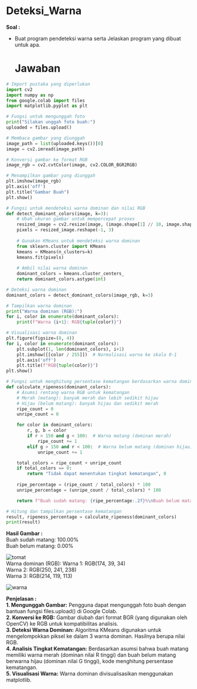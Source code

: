 # Deteksi_Warna

**Soal :**
- Buat program pendeteksi warna serta Jelaskan program yang dibuat untuk apa.
  
  # Jawaban

```python
# Import pustaka yang diperlukan
import cv2
import numpy as np
from google.colab import files
import matplotlib.pyplot as plt

# Fungsi untuk mengunggah foto
print("Silakan unggah foto buah:")
uploaded = files.upload()

# Membaca gambar yang diunggah
image_path = list(uploaded.keys())[0]
image = cv2.imread(image_path)

# Konversi gambar ke format RGB
image_rgb = cv2.cvtColor(image, cv2.COLOR_BGR2RGB)

# Menampilkan gambar yang diunggah
plt.imshow(image_rgb)
plt.axis('off')
plt.title("Gambar Buah")
plt.show()

# Fungsi untuk mendeteksi warna dominan dan nilai RGB
def detect_dominant_colors(image, k=3):
    # Ubah ukuran gambar untuk mempercepat proses
    resized_image = cv2.resize(image, (image.shape[1] // 10, image.shape[0] // 10))
    pixels = resized_image.reshape(-1, 3)
    
    # Gunakan KMeans untuk mendeteksi warna dominan
    from sklearn.cluster import KMeans
    kmeans = KMeans(n_clusters=k)
    kmeans.fit(pixels)
    
    # Ambil nilai warna dominan
    dominant_colors = kmeans.cluster_centers_
    return dominant_colors.astype(int)

# Deteksi warna dominan
dominant_colors = detect_dominant_colors(image_rgb, k=3)

# Tampilkan warna dominan
print("Warna dominan (RGB):")
for i, color in enumerate(dominant_colors):
    print(f"Warna {i+1}: RGB{tuple(color)}")

# Visualisasi warna dominan
plt.figure(figsize=(8, 4))
for i, color in enumerate(dominant_colors):
    plt.subplot(1, len(dominant_colors), i+1)
    plt.imshow([[color / 255]])  # Normalisasi warna ke skala 0-1
    plt.axis('off')
    plt.title(f"RGB{tuple(color)}")
plt.show()

# Fungsi untuk menghitung persentase kematangan berdasarkan warna dominan
def calculate_ripeness(dominant_colors):
    # Asumsi rentang warna RGB untuk kematangan
    # Merah (matang): banyak merah dan lebih sedikit hijau
    # Hijau (belum matang): banyak hijau dan sedikit merah
    ripe_count = 0
    unripe_count = 0

    for color in dominant_colors:
        r, g, b = color
        if r > 150 and g < 100:  # Warna matang (dominan merah)
            ripe_count += 1
        elif g > 150 and r < 100:  # Warna belum matang (dominan hijau)
            unripe_count += 1

    total_colors = ripe_count + unripe_count
    if total_colors == 0:
        return "Tidak dapat menentukan tingkat kematangan", 0
    
    ripe_percentage = (ripe_count / total_colors) * 100
    unripe_percentage = (unripe_count / total_colors) * 100

    return f"Buah sudah matang: {ripe_percentage:.2f}%\nBuah belum matang: {unripe_percentage:.2f}%", ripe_percentage

# Hitung dan tampilkan persentase kematangan
result, ripeness_percentage = calculate_ripeness(dominant_colors)
print(result)
```

**Hasil Gambar :**<br>
Buah sudah matang: 100.00%<br>
Buah belum matang: 0.00%<br>

![tomat](https://github.com/user-attachments/assets/ee58fd94-4a4b-4da4-84c4-7d0a976c6874)<br>
Warna dominan (RGB):
Warna 1: RGB(174, 39, 34)<br>
Warna 2: RGB(250, 241, 238)<br>
Warna 3: RGB(214, 119, 113)<br>

![warna](https://github.com/user-attachments/assets/8165156d-2fdb-4b28-874a-0e5eb623b739)<br>


**Penjelasan :**<br>
**1. Mengunggah Gambar:** Pengguna dapat mengunggah foto buah dengan bantuan fungsi files.upload() di Google Colab.<br>
**2. Konversi ke RGB:** Gambar diubah dari format BGR (yang digunakan oleh OpenCV) ke RGB untuk kompatibilitas analisis.<br>
**3. Deteksi Warna Dominan:** Algoritma KMeans digunakan untuk mengelompokkan piksel ke dalam 3 warna dominan. Hasilnya berupa nilai RGB.<br>
**4. Analisis Tingkat Kematangan:** Berdasarkan asumsi bahwa buah matang memiliki warna merah (dominan nilai R tinggi) dan buah belum matang berwarna hijau (dominan nilai G tinggi), kode menghitung persentase kematangan.<br>
**5. Visualisasi Warna:** Warna dominan divisualisasikan menggunakan matplotlib.<br>

